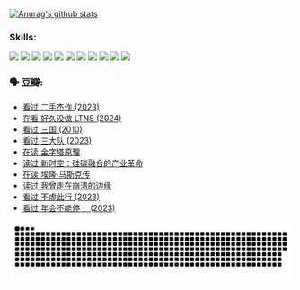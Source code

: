 
[![Anurag's github stats](https://github-readme-stats.vercel.app/api?username=w940853815)](https://github.com/anuraghazra/github-readme-stats)

### Skills:

<code><img height="32" src="https://cdn.jsdelivr.net/npm/simple-icons@v5/icons/python.svg"></code>
<code><img height="32" src="https://cdn.jsdelivr.net/npm/simple-icons@v5/icons/javascript.svg"></code>
<code><img height="32" src="https://cdn.jsdelivr.net/npm/simple-icons@v5/icons/django.svg"></code>
<code><img height="32" src="https://cdn.jsdelivr.net/npm/simple-icons@v5/icons/flask.svg"></code>
<code><img height="32" src="https://cdn.jsdelivr.net/npm/simple-icons@v5/icons/vuetify.svg"></code>
<code><img height="32" src="https://cdn.jsdelivr.net/npm/simple-icons@v5/icons/git.svg"></code>
<code><img height="32" src="https://cdn.jsdelivr.net/npm/simple-icons@v5/icons/docker.svg"></code>
<code><img height="32" src="https://cdn.jsdelivr.net/npm/simple-icons@v5/icons/postgresql.svg"></code>
<code><img height="32" src="https://cdn.jsdelivr.net/npm/simple-icons@v5/icons/elasticsearch.svg"></code>
<code><img height="32" src="https://cdn.jsdelivr.net/npm/simple-icons@v5/icons/macos.svg"></code>
<code><img height="32" src="https://cdn.jsdelivr.net/npm/simple-icons@v5/icons/linux.svg"></code>

### 🗣 豆瓣:

<!-- DOUBAN-ACTIVITIES:START -->
- [看过 二手杰作‎ (2023)](https://www.douban.com/people/136069238/status/4522502716/?_i=08265423)
- [在看 好久没做 LTNS‎ (2024)](https://www.douban.com/people/136069238/status/4521969883/?_i=08265423)
- [看过 三国‎ (2010)](https://www.douban.com/people/136069238/status/4521634661/?_i=08265423)
- [看过 三大队‎ (2023)](https://www.douban.com/people/136069238/status/4510323325/?_i=08265423)
- [在读 金字塔原理](https://www.douban.com/people/136069238/status/4507497587/?_i=08265423)
- [读过 新时空：硅碳融合的产业革命](https://www.douban.com/people/136069238/status/4506659177/?_i=08265423)
- [在读 埃隆·马斯克传](https://www.douban.com/people/136069238/status/4500417190/?_i=08265423)
- [读过 我曾走在崩溃的边缘](https://www.douban.com/people/136069238/status/4500416754/?_i=08265423)
- [看过 不虚此行‎ (2023)](https://www.douban.com/people/136069238/status/4499973052/?_i=08265423)
- [看过 年会不能停！‎ (2023)](https://www.douban.com/people/136069238/status/4498582002/?_i=08265423)
<!-- DOUBAN-ACTIVITIES:END -->


![Snake animation](https://raw.githubusercontent.com/w940853815/w940853815/output/github-contribution-grid-snake.svg)

<!--
**w940853815/w940853815** is a ✨ _special_ ✨ repository because its `README.md` (this file) appears on your GitHub profile.

Here are some ideas to get you started:

- 🔭 I’m currently working on ...
- 🌱 I’m currently learning ...
- 👯 I’m looking to collaborate on ...
- 🤔 I’m looking for help with ...
- 💬 Ask me about ...
- 📫 How to reach me: ...
- 😄 Pronouns: ...
- ⚡ Fun fact: ...
-->
